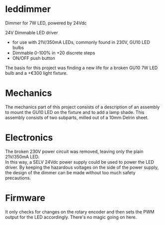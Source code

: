 # leddimmer
Dimmer for 7W LED, powered by 24Vdc

24V Dimmable LED driver
* for use with 21V/350mA LEDs, commonly found in 230V, GU10 LED bulbs
* Dimmable 0-100% in +20 discrete steps
* ON/OFF push button

The basis for this project was finding a new life for a broken GU10 7W LED bulb and a +€300 light fixture.

# Mechanics
The mechanics part of this project consists of a description of an assembly to mount the GU10 LED on the fixture and to add a lamp shade.
This assembly consists of two subparts, milled out of a 10mm Delrin sheet.

# Electronics
The broken 230V power circuit was removed, leaving only the plain 21V/350mA LED.  
In this way, a SELV 24Vdc power supply could be used to power the LED driver.  By keeping the hazardous voltages on the side of the power supply,
the design of the dimmer can be made without too much safety precautions.

# Firmware
It only checks for changes on the rotary encoder and then sets the PWM output for the LED accordingly.  There's no magic going on here.
